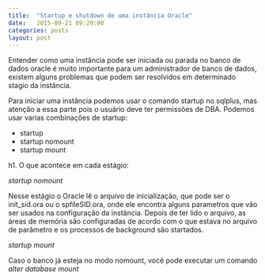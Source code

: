 ```yaml
---
title:  "Startup e shutdown de uma instância Oracle"
date:   2015-09-21 09:20:00
categories: posts
layout: post
---
```


Entender como uma instância pode ser iniciada ou parada no banco de dados oracle é muito importante para um administrador de banco de dados, existem alguns problemas que podem ser resolvidos em determinado stagio da instância.

Para iniciar uma instância podemos usar o comando startup no sqlplus, mas atenção a essa parte pois o usuário deve ter permissões de DBA.
Podemos usar varias combinações de startup:
<ul><li>startup</li><li>startup nomount</li><li>startup mount</li></ul>

h1. O que acontece em cada estágio:

*startup nomount*

Nesse estágio o Oracle lê o arquivo de inicialização, que pode ser o init_sid.ora ou o spfileSID.ora, onde ele encontra alguns parametros que vão ser usados na configuração da instância.
Depois de ter lido o arquivo, as áreas de memória são configuradas de acordo com o que estava no arquivo de parâmetro e os processos de background são startados.

*startup mount*

Caso o banco já esteja no modo nomount, você pode executar um comando _alter database mount_
